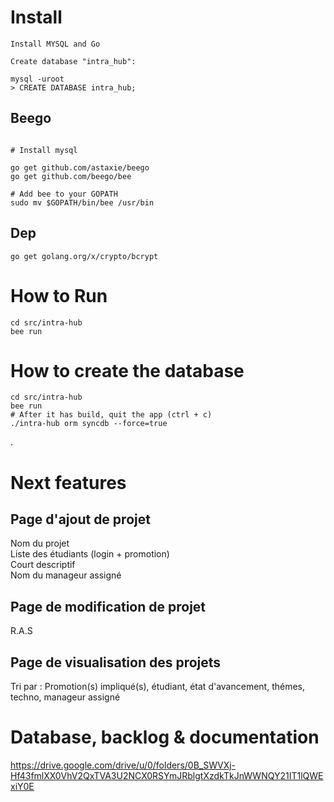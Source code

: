 # Install

```
Install MYSQL and Go

Create database "intra_hub":

mysql -uroot
> CREATE DATABASE intra_hub;

```

## Beego

```

# Install mysql

go get github.com/astaxie/beego   
go get github.com/beego/bee

# Add bee to your GOPATH
sudo mv $GOPATH/bin/bee /usr/bin
```

## Dep

```
go get golang.org/x/crypto/bcrypt
```

# How to Run

```
cd src/intra-hub
bee run
```

# How to create the database

```
cd src/intra-hub
bee run
# After it has build, quit the app (ctrl + c)
./intra-hub orm syncdb --force=true
```

.

# Next features

## Page d'ajout de projet

Nom du projet  
Liste des étudiants (login + promotion)  
Court descriptif  
Nom du manageur assigné  

## Page de modification de projet

R.A.S

## Page de visualisation des projets

Tri par : Promotion(s) impliqué(s), étudiant, état d'avancement, thémes, techno, manageur assigné


# Database, backlog & documentation

https://drive.google.com/drive/u/0/folders/0B_SWVXj-Hf43fmlXX0VhV2QxTVA3U2NCX0RSYmJRblgtXzdkTkJnWWNQY21IT1lQWExiY0E

